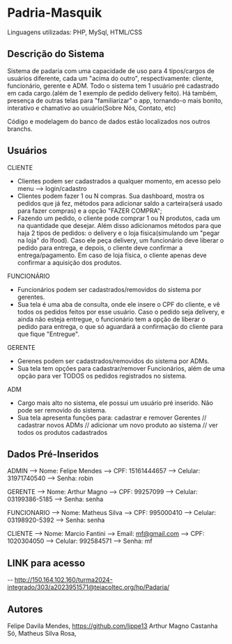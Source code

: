 # Padria-Masquik

Linguagens utilizadas: PHP, MySql, HTML/CSS

## Descrição do Sistema

Sistema de padaria com uma capacidade de uso para 4 tipos/cargos de usuários diferente, cada um "acima do outro", respectivamente: cliente, funcionário, gerente e ADM.
Todo o sistema tem 1 usuário pré cadastrado em cada cargo.(além de 1 exemplo de pedido delivery feito). Há também, presença de outras telas para "familiarizar" o app, tornando-o mais bonito, interativo e chamativo ao usuário(Sobre Nós, Contato, etc)

Código e modelagem do banco de dados estão localizados nos outros branchs.

## Usuários

CLIENTE
- Clientes podem ser cadastrados a qualquer momento, em acesso pelo menu --> login/cadastro
- Clientes podem fazer 1 ou N compras. Sua dashboard, mostra os pedidos que já fez, métodos para adicionar saldo a carteira(será usado para fazer compras) e a opção "FAZER COMPRA";
- Fazendo um pedido, o cliente pode comprar 1 ou N produtos, cada um na quantidade que desejar. Além disso adicionamos métodos para que haja 2 tipos de pedidos: o delivery e o loja física(simulando um "pegar na loja" do Ifood). Caso ele peça delivery, um funcionário deve liberar o pedido para entrega, e depois, o cliente deve confirmar a entrega/pagamento. Em caso de loja física, o cliente apenas deve confirmar a aquisição dos produtos.

FUNCIONÁRIO
- Funcionários podem ser cadastrados/removidos do sistema por gerentes.
- Sua tela é uma aba de consulta, onde ele insere o CPF do cliente, e vê todos os pedidos feitos por esse usuário. Caso o pedido seja delivery, e ainda não esteja entregue, o funcionário tem a opção de liberar o pedido para entrega, o que só aguardará a confirmação do cliente para que fique "Entregue".

GERENTE
- Gerenes podem ser cadastrados/removidos do sistema por ADMs.
- Sua tela tem opções para cadastrar/remover Funcionários, além de uma opção para ver TODOS os pedidos registrados no sistema.

ADM
- Cargo mais alto no sistema, ele possui um usuário pré inserido. Não pode ser removido do sistema.
- Sua tela apresenta funções para: cadastrar e remover Gerentes // cadastrar novos ADMs // adicionar um novo produto ao sistema // ver todos os produtos cadastrados

## Dados Pré-Inseridos

ADMIN
--> Nome: Felipe Mendes
--> CPF: 15161444657
--> Celular: 31971740540
--> Senha: robin

GERENTE
--> Nome: Arthur Magno
--> CPF: 99257099
--> Celular: 03199386-5185
--> Senha: senha

FUNCIONARIO
--> Nome: Matheus Silva
--> CPF: 995000410
--> Celular: 03198920-5392
--> Senha: senha

CLIENTE
--> Nome: Marcio Fantini
--> Email: mf@gmail.com
--> CPF: 1020304050
--> Celular: 992584571
--> Senha: mf

## LINK para acesso

-- http://150.164.102.160/turma2024-integrado/303/a2023951571@teiacoltec.org/hp/Padaria/

## Autores

Felipe Davila Mendes, https://github.com/lippe13
Arthur Magno Castanha Só, 
Matheus Silva Rosa, 
